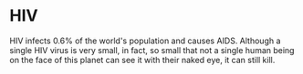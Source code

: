 # HIV

HIV infects 0.6% of the world's population and causes AIDS. Although a single
HIV virus is very small, in fact, so small that not a single human being on the
face of this planet can see it with their naked eye, it can still kill.
